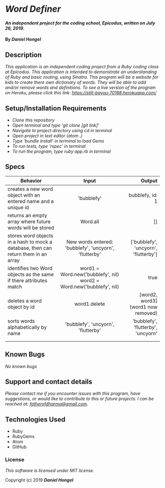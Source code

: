 # _Word Definer_

#### _An independent project for the coding school, Epicodus, written on July 26, 2019._

#### By _**Daniel Hongel**_

## Description

_This application is an independent coding project from a Ruby coding class at Epicodus. This application is intended to demonstrate an understanding of Ruby and basic routing, using Sinatra. This program will be a website for kids to create there own dictionary of words. They will be able to add and/or remove words and definitions. To see a live version of the program on Heroku, please click this link: https://still-bayou-70188.herokuapp.com/_

## Setup/Installation Requirements

* _Clone this repository_
* _Open terminal and type 'git clone [git link]'_
* _Navigate to project directory using cd in terminal_
* _Open project in text editor (atom .)_
* _Type 'bundle install' in terminal to load Gems_
* _To run tests, type 'rspec' in terminal_
* _To run the program, type ruby app.rb in terminal_

## Specs
| Behavior | Input | Output |
| ------------- |:-------------:| -----:|
|creates a new word object with an entered name and a unique id| 'bubblefy' | bubblefy, id: 1|
|returns an empty array where future words will be stored|Word.all|[]|
|stores word objects in a hash to mock a database, then can return them in an array|New words entered: 'bubblefy', 'uncyorn', 'flutterby'| ['bubblefy', 'uncyorn', 'flutterby']|
|identifies two Word objects as the same if there attributes match| word1 = Word.new('bubblefy', nil) word2 = Word.new('bubblefy', nil) | true |
|deletes a word object by id|word1.delete|[word2, word3] (word1 now removed)|
|sorts words alphabetically by name|'bubblefy', 'uncyorn', 'flutterby'|'bubblefy', 'flutterby', 'uncyorn'|
||||
||||
## Known Bugs

_No known bugs_

## Support and contact details

_Please contact me if you encounter issues with this program, have suggestions, or would like to contribute to this or future projects. I can be reached at:  fatherofdharma@gmail.com._

## Technologies Used

* Ruby
* RubyGems
* Atom
* GitHub

### License
_This software is licensed under MIT license._

Copyright (c) 2019 **_Daniel Hongel_**
